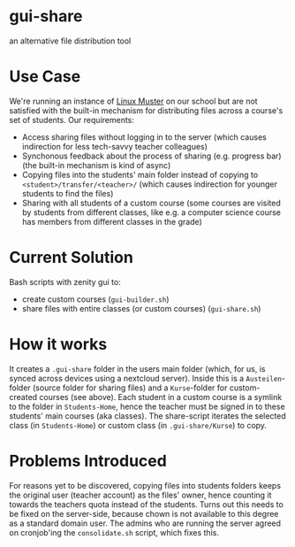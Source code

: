 # gui-share
an alternative file distribution tool

# Use Case

We're running an instance of [Linux Muster](https://www.linuxmuster.net/de/home/) on our school but are not satisfied with the built-in mechanism for distributing files across a course's set of students.
Our requirements:
- Access sharing files without logging in to the server (which causes indirection for less tech-savvy teacher colleagues)
- Synchonous feedback about the process of sharing (e.g. progress bar) (the built-in mechanism is kind of async)
- Copying files into the students' main folder instead of copying to `<student>/transfer/<teacher>/` (which causes indirection for younger students to find the files)
- Sharing with all students of a custom course (some courses are visited by students from different classes, like e.g. a computer science course has members from different classes in the grade)

# Current Solution

Bash scripts with zenity gui to:
- create custom courses (`gui-builder.sh`)
- share files with entire classes (or custom courses) (`gui-share.sh`)

# How it works

It creates a `.gui-share` folder in the users main folder (which, for us, is synced across devices using a nextcloud server). Inside this is a `Austeilen`-folder (source folder for sharing files) and a `Kurse`-folder for custom-created courses (see above). Each student in a custom course is a symlink to the folder in `Students-Home`, hence the teacher must be signed in to these students' main courses (aka classes). The share-script iterates the selected class (in `Students-Home`) or custom class (in `.gui-share/Kurse`) to copy.

# Problems Introduced

For reasons yet to be discovered, copying files into students folders keeps the original user (teacher account) as the files' owner, hence counting it towards the teachers quota instead of the students. Turns out this needs to be fixed on the server-side, because chown is not available to this degree as a standard domain user. The admins who are running the server agreed on cronjob'ing the `consolidate.sh` script, which fixes this.
